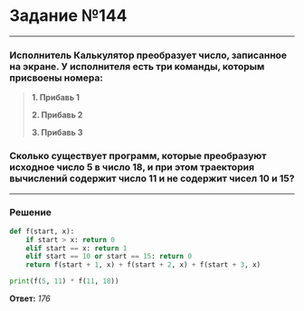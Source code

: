 # Задание №144

---

### Исполнитель Калькулятор преобразует число, записанное на экране. У исполнителя есть три команды, которым присвоены номера:
> **1. Прибавь 1**
>
> **2. Прибавь 2**
>
> **3. Прибавь 3**

### Сколько существует программ, которые преобразуют исходное число 5 в число 18, и при этом траектория вычислений содержит число 11 и не содержит чисел 10 и 15?

---

### Решение

```python
def f(start, x):
    if start > x: return 0
    elif start == x: return 1
    elif start == 10 or start == 15: return 0
    return f(start + 1, x) + f(start + 2, x) + f(start + 3, x)

print(f(5, 11) * f(11, 18))
```

**Ответ:** _176_